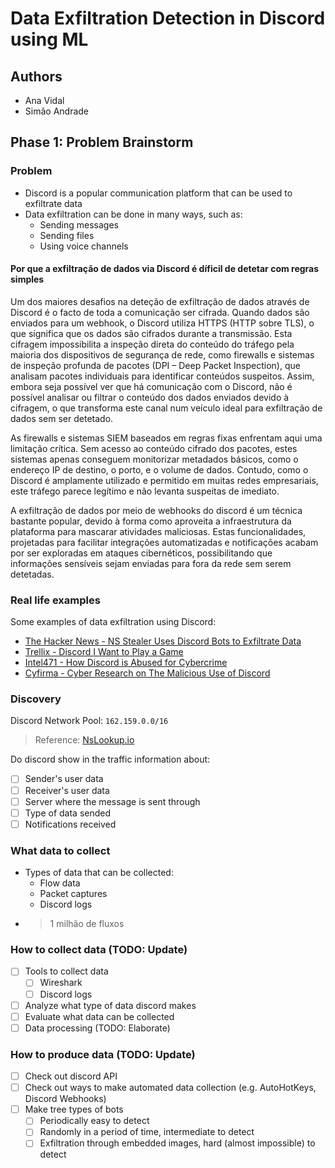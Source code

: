 # Data Exfiltration Detection in Discord using ML

## Authors

- Ana Vidal
- Simão Andrade

## Phase 1: Problem Brainstorm

### Problem

- Discord is a popular communication platform that can be used to exfiltrate data
- Data exfiltration can be done in many ways, such as:
  - Sending messages
  - Sending files
  - Using voice channels
  
#### Por que a exfiltração de dados via Discord é díficil de detetar com regras simples

Um dos maiores desafios na deteção de exfiltração de dados através de Discord é o facto de toda a comunicação ser cifrada. Quando dados são enviados para um webhook, o Discord utiliza HTTPS (HTTP sobre TLS), o que significa que os dados são cifrados durante a transmissão. Esta cifragem impossibilita a inspeção direta do conteúdo do tráfego pela maioria dos dispositivos de segurança de rede, como firewalls e sistemas de inspeção profunda de pacotes (DPI – Deep Packet Inspection), que analisam pacotes individuais para identificar conteúdos suspeitos. Assim, embora seja possível ver que há comunicação com o Discord, não é possível analisar ou filtrar o conteúdo dos dados enviados devido à cifragem, o que transforma este canal num veículo ideal para exfiltração de dados sem ser detetado.

As firewalls e sistemas SIEM baseados em regras fixas enfrentam aqui uma limitação crítica. Sem acesso ao conteúdo cifrado dos pacotes, estes sistemas apenas conseguem monitorizar metadados básicos, como o endereço IP de destino, o porto, e o volume de dados. Contudo, como o Discord é amplamente utilizado e permitido em muitas redes empresariais, este tráfego parece legítimo e não levanta suspeitas de imediato.

A exfiltração de dados por meio de webhooks do discord é um técnica bastante popular, devido à forma como aproveita a infraestrutura da plataforma para mascarar atividades maliciosas. Estas funcionalidades, projetadas para facilitar integrações automatizadas e notificações acabam por ser exploradas em ataques cibernéticos, possibilitando que informações sensíveis sejam enviadas para fora da rede sem serem detetadas.

### Real life examples

Some examples of data exfiltration using Discord:

- [The Hacker News - NS Stealer Uses Discord Bots to Exfiltrate Data](https://thehackernews.com/2024/01/ns-stealer-uses-discord-bots-to.html)
- [Trellix - Discord I Want to Play a Game](https://www.trellix.com/blogs/research/discord-i-want-to-play-a-game/)
- [Intel471 - How Discord is Abused for Cybercrime](https://intel471.com/blog/how-discord-is-abused-for-cybercrime)
- [Cyfirma - Cyber Research on The Malicious Use of Discord](https://www.cyfirma.com/research/cyber-research-on-the-malicious-use-of-discord/)

### Discovery

Discord Network Pool: `162.159.0.0/16`

> Reference: [NsLookup.io](https://www.nslookup.io/domains/discordapp.com/webservers/)

Do discord show in the traffic information about:

- [ ] Sender's user data
- [ ] Receiver's user data
- [ ] Server where the message is sent through
- [ ] Type of data sended
- [ ] Notifications received

### What data to collect

- Types of data that can be collected:
  - Flow data
  - Packet captures
  - Discord logs
- > 1 milhão de fluxos

### How to collect data (TODO: Update)

- [ ] Tools to collect data
  - [ ] Wireshark
  - [ ] Discord logs
- [ ] Analyze what type of data discord makes
- [ ] Evaluate what data can be collected
- [ ] Data processing (TODO: Elaborate)

### How to produce data (TODO: Update)

- [ ] Check out discord API
- [ ] Check out ways to make automated data collection (e.g. AutoHotKeys, Discord Webhooks)
- [ ] Make tree types of bots
  - [ ] Periodically easy to detect
  - [ ] Randomly in a period of time, intermediate to detect
  - [ ] Exfiltration through embedded images, hard (almost impossible) to detect
